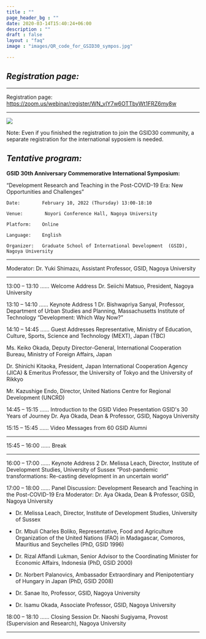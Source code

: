 ```yaml
---
title : ""
page_header_bg : ""
date: 2020-03-14T15:40:24+06:00
description : ""
draft : false
layout : "faq"
image : "images/QR_code_for_GSID30_sympos.jpg"

---
```


## _Registration page:_ 


- - - - - - - - - - - - - - -- - - - - - - - - - - - -
Registration page: <https://zoom.us/webinar/register/WN_vIY7w6OTTbyWt1FRZ6my8w>
- - - - - - - - - - - - - - -- - - - - - - - - - - - -

<img src="https://monosnap.com/image/L2E4IiOMEYwuoo7sYb7KZbN0lVMILb"/>


Note: Even if you finished the registration to join the GSID30 community, a separate registration for the international syposiem is needed.  

## _Tentative program:_ 

**GSID 30th Anniversary Commemorative International Symposium:**

“Development Research and Teaching in the Post-COVID-19 Era: New Opportunities and Challenges”

	Date: 	     February 10, 2022 (Thursday) 13:00-18:10

	Venue:	      Noyori Conference Hall, Nagoya University

	Platform:	 Online

	Language:	 English

	Organizer:	 Graduate School of International Development  (GSID), Nagoya University

- - - - - - - - - - - - - - -- - - - - - - - - - - - -

Moderator: Dr. Yuki Shimazu, Assistant Professor, GSID, Nagoya University

- - - - - - - - - - - - - - -- - - - - - - - - - - - -

13:00 – 13:10 …… Welcome Address
Dr. Seiichi Matsuo, President, Nagoya University

13:10 – 14:10 …… Keynote Address 1
Dr. Bishwapriya Sanyal, Professor, Department of Urban Studies and Planning, Massachusetts Institute of Technology
“Development: Which Way Now?”

14:10 – 14:45 …… Guest Addresses
Representative, Ministry of Education, Culture, Sports, Science and Technology (MEXT), Japan (TBC)

Ms. Keiko Okada, Deputy Director-General, International Cooperation Bureau, Ministry of Foreign Affairs, Japan

Dr. Shinichi Kitaoka, President, Japan International Cooperation Agency (JICA) & Emeritus Professor, the University of Tokyo and the University of Rikkyo

Mr. Kazushige Endo, Director, United Nations Centre for Regional Development (UNCRD)


14:45 – 15:15 …… Introduction to the GSID
Video Presentation
GSID's 30 Years of Journey
Dr. Aya Okada, Dean & Professor, GSID, Nagoya University

15:15 – 15:45 …… Video Messages from 60 GSID Alumni

- - - - - - - - - - - - - - -- - - - - - - - - - - - -
15:45 – 16:00 …… Break
- - - - - - - - - - - - - - -- - - - - - - - - - - - -

16:00 – 17:00 …… Keynote Address 2
Dr. Melissa Leach, Director, Institute of Development Studies, University of Sussex
“Post-pandemic transformations: Re-casting development in an uncertain world”

17:00 – 18:00 …… Panel Discussion: Development Research and Teaching in the  Post-COVID-19 Era
Moderator: Dr. Aya Okada, Dean & Professor, GSID, Nagoya University

- Dr. Melissa Leach, Director, Institute of Development Studies, University of Sussex

- Dr. Mbuli Charles Boliko, Representative, Food and Agriculture Organization of the United Nations (FAO) in Madagascar, Comoros, Mauritius and Seychelles (PhD, GSID 1996)

- Dr. Rizal Affandi Lukman, Senior Advisor to the Coordinating Minister for Economic Affairs, Indonesia (PhD, GSID 2000)

- Dr. Norbert Palanovics, Ambassador Extraordinary and Plenipotentiary of Hungary in Japan (PhD, GSID 2008)

- Dr. Sanae Ito, Professor, GSID, Nagoya University

- Dr. Isamu Okada, Associate Professor, GSID, Nagoya University

18:00 – 18:10 …… Closing Session
Dr. Naoshi Sugiyama, Provost (Supervision and Research), Nagoya University

- - - - - - - - - - - - - - -- - - - - - - - - - - - -
